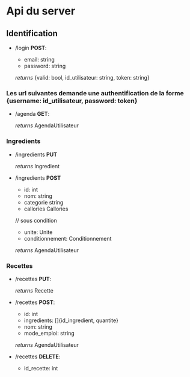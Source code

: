 # Api du server

## Identification

- /login **POST**: 
    - email: string
    - password: string 

    *returns* {valid: bool, id_utilisateur: string, token: string}

### Les url suivantes demande une authentification de la forme {username: id_utilisateur, password: token}

- /agenda **GET**:

    *returns* AgendaUtilisateur

### Ingredients

- /ingredients **PUT**

    *returns* Ingredient

- /ingredients **POST** 
    - id: int
    - nom: string 
    - categorie string    
	- callories Callories 

    // sous condition
	- unite: Unite  
    - conditionnement: Conditionnement 

    *returns* AgendaUtilisateur

### Recettes

- /recettes **PUT**:

    *returns* Recette
    
- /recettes **POST**:
    -  id: int
    -  ingredients: []{id_ingredient, quantite}
    - nom: string
    - mode_emploi: string

    *returns* AgendaUtilisateur

- /recettes **DELETE**:
    - id_recette: int
